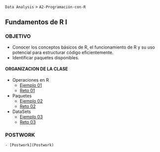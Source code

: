`Data Analysis` > `A2-Programación-con-R`

## Fundamentos de R I 

### OBJETIVO

 - Conocer los conceptos básicos de R, el funcionamiento de R y su uso potencial para estructurar código eficientemente.
 - Identificar paquetes disponibles.

#### ORGANIZACION DE LA CLASE 

- Operaciones en R
	- [Ejemplo 01](Ejemplo-01)
	- [Reto 01](Reto-01)
- Paquetes
	- [Ejemplo 02](Ejemplo-02)
	- [Reto 02](Reto-02)
- DataSets
	- [Ejemplo 03](Ejemplo-03)
	- [Reto 03](Reto-03)
	
### POSTWORK
	- [Postwork](Postwork)
